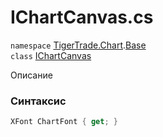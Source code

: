
# IChartCanvas.cs
`namespace` [TigerTrade.Chart](../../TigerTrade.Chart.md).[Base](../../TigerTrade.Chart/Base.md)  
    `class` [IChartCanvas](../../IChartCanvas.cs.md)

Описание

### Синтаксис
```csharp
XFont ChartFont { get; }
```
